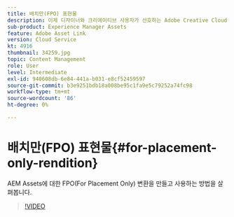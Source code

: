 ```yaml
---
title: 배치만(FPO) 표현물
description: 이제 디자이너와 크리에이티브 사용자가 선호하는 Adobe Creative Cloud 데스크탑 애플리케이션 내에서 Adobe Experience Manager 자산을 사용할 수 있습니다. Adobe Creative Cloud Enterprise용 Adobe Asset Link 확장 기능은 Adobe Photoshop, InDesign 및 Illustrator과 같은 Creative Cloud 도구 내에서 AEM 자산의 메타데이터를 검색 및 탐색, 정렬, 미리 보기, 업로드, 체크아웃, 수정, 체크인 및 볼 수 있는 기능을 확장합니다.
sub-product: Experience Manager Assets
feature: Adobe Asset Link
version: Cloud Service
kt: 4916
thumbnail: 34259.jpg
topic: Content Management
role: User
level: Intermediate
exl-id: 940608db-6e84-441a-b031-e8cf52459597
source-git-commit: b3e9251bdb18a008be95c1fa9e5c79252a74fc98
workflow-type: tm+mt
source-wordcount: '86'
ht-degree: 0%

---
```


# 배치만(FPO) 표현물{#for-placement-only-rendition}

AEM Assets에 대한 FPO(For Placement Only) 변환을 만들고 사용하는 방법을 살펴봅니다.

>[!VIDEO](https://video.tv.adobe.com/v/34259?quality=12&learn=on)
